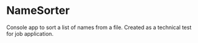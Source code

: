 # NameSorter
Console app to sort a list of names from a file. Created as a technical test for job application.
